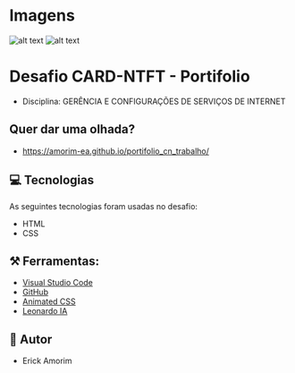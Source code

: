 # Imagens
![alt text](https://github.com/Amorim-EA/portifolio_cn_trabalho/blob/main/images/telap1.png)
![alt text](https://github.com/Amorim-EA/portifolio_cn_trabalho/blob/main/images/telap2.png)

# Desafio CARD-NTFT - Portifolio
- Disciplina: GERÊNCIA E CONFIGURAÇÕES DE SERVIÇOS DE INTERNET

## Quer dar uma olhada?
- https://amorim-ea.github.io/portifolio_cn_trabalho/

## 💻 Tecnologias
As seguintes tecnologias foram usadas no desafio:
- HTML
- CSS

## ⚒️  Ferramentas:
- [Visual Studio Code](https://code.visualstudio.com/)
- [GitHub](https://github.com/)
- [Animated CSS](https://animate.style/)
- [Leonardo IA](https://app.leonardo.ai/)

##  👦 Autor
- Erick Amorim
